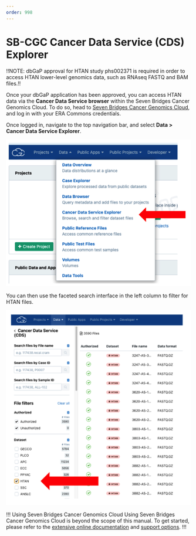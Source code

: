 ```yaml
---
order: 998
---
```


# SB-CGC Cancer Data Service (CDS) Explorer

!!NOTE: dbGaP approval for HTAN study phs002371 is required in order to access HTAN lower-level genomics data, such as RNAseq FASTQ and BAM files.!!

Once your dbGaP application has been approved, you can access HTAN data via the **Cancer Data Service browser** within the Seven Bridges Cancer Genomics Cloud. To do so, head to [Seven Bridges Cancer Genomics Cloud](https://www.cancergenomicscloud.org/), and log in with your ERA Commons credentials.

Once logged in, navigate to the top navigation bar, and select **Data > Cancer Data Service Explorer**.

![Seven Bridges:  Data](../img/seven_bridges1.png)

You can then use the faceted search interface in the left column to filter for HTAN files.

![Seven Bridges:  HTAN Data](../img/seven_bridges2.png)

!!! Using Seven Bridges Cancer Genomics Cloud
Using Seven Bridges Cancer Genomics Cloud is beyond the scope of this manual. To get started, please refer to the [extensive online documentation](https://docs.cancergenomicscloud.org/docs) and [support options](https://www.cancergenomicscloud.org/officehours).
!!!
